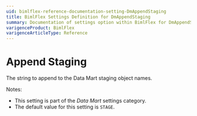 ```yaml
---
uid: bimlflex-reference-documentation-setting-DmAppendStaging
title: BimlFlex Settings Definition for DmAppendStaging
summary: Documentation of settings option within BimlFlex for DmAppendStaging
varigenceProduct: BimlFlex
varigenceArticleType: Reference
---
```


# Append Staging

The string to append to the Data Mart staging object names.

Notes:

* This setting is part of the *Data Mart* settings category.
* The default value for this setting is `STAGE`.